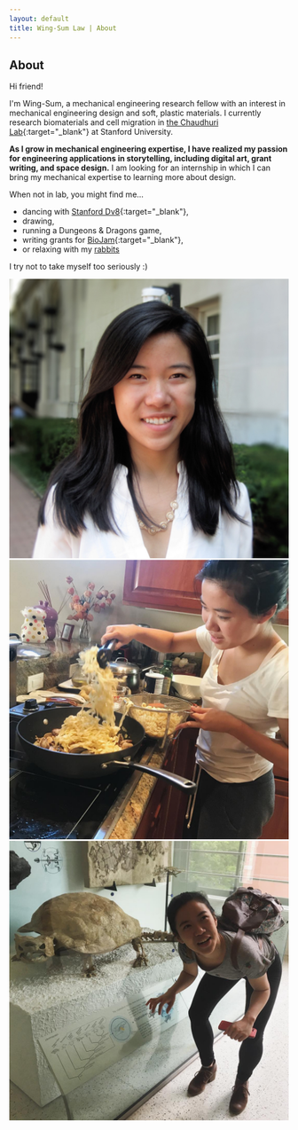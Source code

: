 ```yaml
---
layout: default
title: Wing-Sum Law | About
---
```

## About

Hi friend!

I'm Wing-Sum, a mechanical engineering research fellow with an interest in mechanical engineering design and soft, plastic materials. I currently research biomaterials and cell migration in [the Chaudhuri Lab](https://chaudhurilab.stanford.edu/){:target="_blank"} at Stanford University.

**As I grow in mechanical engineering expertise, I have realized my passion for engineering applications in storytelling, including digital art, grant writing, and space design.** I am looking for an internship in which I can bring my mechanical expertise to learning more about design.

When not in lab, you might find me...

* dancing with [Stanford Dv8](https://stanforddv8.wixsite.com/stanforddv8){:target="_blank"},
* drawing,
* running a Dungeons & Dragons game,
* writing grants for [BioJam](https://biojamcamp.weebly.com/){:target="_blank"},
* or relaxing with my [rabbits](/rabbits.html)

I try not to take myself too seriously :)

![Headshot](/assets/images/portrait_square_small.jpg/)
![Cooking Pasta](/assets/images/pasta.JPG/)
![AMNH](/assets/images/turtle.JPG/)
